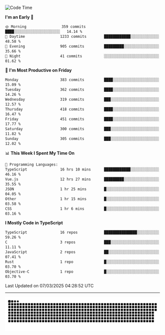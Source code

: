 <!--
<picture>
  <source
    srcset="https://github-readme-stats.vercel.app/api?username=kevinxft&show_icons=true&theme=dark"
    media="(prefers-color-scheme: dark)"
  />
  <source
    srcset="https://github-readme-stats.vercel.app/api?username=kevinxft&show_icons=true"
    media="(prefers-color-scheme: light), (prefers-color-scheme: no-preference)"
  />
  <img src="https://github-readme-stats.vercel.app/api?username=kevinxft&show_icons=true" />
</picture>
-->

<!--START_SECTION:waka-->
![Code Time](http://img.shields.io/badge/Code%20Time-3%2C195%20hrs%2015%20mins-blue)

**I'm an Early 🐤** 

```text
🌞 Morning                359 commits         ████░░░░░░░░░░░░░░░░░░░░░   14.14 % 
🌆 Daytime                1233 commits        ████████████░░░░░░░░░░░░░   48.58 % 
🌃 Evening                905 commits         █████████░░░░░░░░░░░░░░░░   35.66 % 
🌙 Night                  41 commits          ░░░░░░░░░░░░░░░░░░░░░░░░░   01.62 % 
```
📅 **I'm Most Productive on Friday** 

```text
Monday                   383 commits         ████░░░░░░░░░░░░░░░░░░░░░   15.09 % 
Tuesday                  362 commits         ████░░░░░░░░░░░░░░░░░░░░░   14.26 % 
Wednesday                319 commits         ███░░░░░░░░░░░░░░░░░░░░░░   12.57 % 
Thursday                 418 commits         ████░░░░░░░░░░░░░░░░░░░░░   16.47 % 
Friday                   451 commits         ████░░░░░░░░░░░░░░░░░░░░░   17.77 % 
Saturday                 300 commits         ███░░░░░░░░░░░░░░░░░░░░░░   11.82 % 
Sunday                   305 commits         ███░░░░░░░░░░░░░░░░░░░░░░   12.02 % 
```


📊 **This Week I Spent My Time On** 

```text
💬 Programming Languages: 
TypeScript               16 hrs 10 mins      ████████████░░░░░░░░░░░░░   46.16 % 
Vue.js                   12 hrs 27 mins      █████████░░░░░░░░░░░░░░░░   35.55 % 
JSON                     1 hr 25 mins        █░░░░░░░░░░░░░░░░░░░░░░░░   04.05 % 
Other                    1 hr 15 mins        █░░░░░░░░░░░░░░░░░░░░░░░░   03.58 % 
CSS                      1 hr 6 mins         █░░░░░░░░░░░░░░░░░░░░░░░░   03.16 % 
```

**I Mostly Code in TypeScript** 

```text
TypeScript               16 repos            ███████████████░░░░░░░░░░   59.26 % 
C                        3 repos             ███░░░░░░░░░░░░░░░░░░░░░░   11.11 % 
JavaScript               2 repos             ██░░░░░░░░░░░░░░░░░░░░░░░   07.41 % 
Rust                     1 repo              █░░░░░░░░░░░░░░░░░░░░░░░░   03.70 % 
Objective-C              1 repo              █░░░░░░░░░░░░░░░░░░░░░░░░   03.70 % 
```




 Last Updated on 07/03/2025 04:28:52 UTC
<!--END_SECTION:waka-->

---

<picture>
  <source media="(prefers-color-scheme: dark)" srcset="https://raw.githubusercontent.com/kevinxft/kevinxft/output/github-contribution-grid-snake-dark.svg">
  <source media="(prefers-color-scheme: light)" srcset="https://raw.githubusercontent.com/kevinxft/kevinxft/output/github-contribution-grid-snake.svg">
  <img alt="github contribution grid snake animation" src="https://raw.githubusercontent.com/kevinxft/kevinxft/output/github-contribution-grid-snake.svg">
</picture>